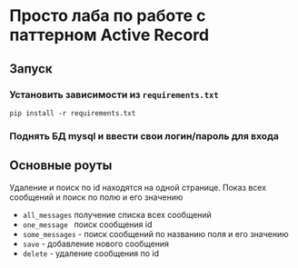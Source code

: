 
# Просто лаба по работе с паттерном Active Record
## Запуск
### Установить зависимости из `requirements.txt` 
```
pip install -r requirements.txt
```
### Поднять БД mysql и ввести свои логин/пароль для входа

## Основные роуты
Удаление и поиск по id находятся на одной странице. Показ всех сообщений и поиск по полю и его значению

- ``` all_messages ``` получение списка всех сообщений
- ``` one_message  ``` поиск сообщения id
- ``` some_messages ``` - поиск сообщений по названию поля и его значению
- ``` save ```  - добавление нового сообщения
- ``` delete ``` - удаление сообщения по id 


